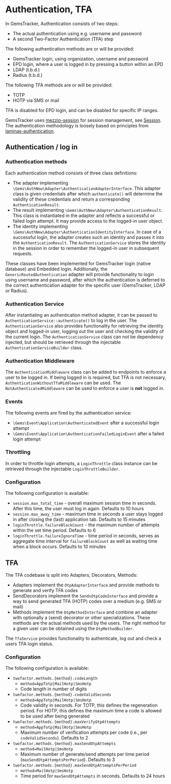 # Authentication, TFA

In GemsTracker, Authentication consists of two steps:
 - The actual authentication using e.g. username and password
 - A second Two-Factor Authentication (TFA) step

The following authentication methods are or will be provided:
 - GemsTracker login, using organization, username and password
 - EPD login, where a user is logged in by pressing a button within an EPD
 - LDAP (t.b.d.)
 - Radius (t.b.d.)

The following TFA methods are or will be provided:
 - TOTP
 - HOTP via SMS or mail

TFA is disabled for EPD login, and can be disabled for specific IP ranges.

GemsTracker uses [mezzio-session](https://docs.mezzio.dev/mezzio-session/) for session management, see [Session](Session.md).
The authentication methodology is loosely based on principles from [laminas-authentication](https://docs.laminas.dev/laminas-authentication).

## Authentication / log in

### Authentication methods
Each authentication method consists of three class definitions:
- The adapter implementing `\Gems\AuthNew\Adapter\AuthenticationAdapterInterface`. This adapter class is given credentials after which `authenticate()` will determine the validity of these credentials and return a corresponding `AuthenticationResult`.
- The result implementing `\Gems\AuthNew\Adapter\AuthenticationResult`. This class is instantiated in the adapter and reflects a successful or failed login attempt. It may provide access to the logged-in user object.
- The identity implementing `\Gems\AuthNew\Adapter\AuthenticationIdentityInterface`. In case of a successful login, the adapter creates such an identity and passes it into the `AuthenticationResult`. The `AuthenticationService` stores the identity in the session in order to remember the logged-in user in subsequent requests.

These classes have been implemented for GemsTracker login (native database) and Embedded login. Additionally, the `GenericRoutedAuthentication` adapter will provide functionality to login using username and password, after which the authentication is deferred to the correct authentication adapter for the specific user (GemsTracker, LDAP or Radius).

### Authentication Service
After instantiating an authentication method adapter, it can be passed to `AuthenticationService::authenticate()` to log in the user. The `AuthenticationService` also provides functionality for retrieving the identity object and logged-in user, logging out the user and checking the validity of the current login. The `AuthenticationService` class can not be dependency injected, but should be retrieved through the injectable `AuthenticationServiceBuilder` class.

### Authentication Middleware
The `AuthenticationMiddleware` class can be added to endpoints to enforce a user to be logged in. If being logged in is required, but TFA is not necessary, `AuthenticationWithoutTfaMiddleware` can be used. The `NotAuthenticatedMiddleware` can be used to enforce a user is **not** logged in.

### Events
The following events are fired by the authentication service:
- `\Gems\Event\Application\AuthenticatedEvent` after a successful login attempt
- `\Gems\Event\Application\AuthenticationFailedLoginEvent` after a failed login attempt

### Throttling
In order to throttle login attempts, a `LoginThrottle` class instance can be retrieved through the injectable `LoginThrottleBuilder`.

### Configuration
The following configuration is available:
- `session.max_total_time` - overall maximum session time in seconds. After this time, the user must log in again. Defaults to 10 hours
- `session.max_away_time` - maximum time in seconds a user stays logged in after closing the (last) application tab. Defaults to 15 minutes
- `loginThrottle.failureBlockCount` - the maximum number of attempts within the set time period. Defaults to 6
- `loginThrottle.failureIgnoreTime` - time period in seconds, serves as aggregate time interval for `failureBlockCount` as well as waiting time when a block occurs. Defaults to 10 minutes

## TFA

The TFA codebase is split into Adapters, Decorators, Methods:
- Adapters implement the `OtpAdapterInterface` and provide methods to generate and verify TFA codes
- SendDecorators implement the `SendsOtpCodeInterface` and provide a way to send generated TFA (HOTP) codes over a medium (e.g. SMS or mail)
- Methods implement the `OtpMethodInterface` and combine an adapter with optionally a (send) decorator or other specializations. These methods are the actual methods used by the users. The right method for a given user can be obtained using the `OtpMethodBuilder`.

The `TfaService` provides functionality to authenticate, log out and check a users TFA login status.

### Configuration
The following configuration is available:
- `twofactor.methods.{method}.codeLength`
    - `method=AppTotp|MailHotp|SmsHotp`
    - Code length in number of digits
- `twofactor.methods.{method}.codeValidSeconds`
    - `method=AppTotp|MailHotp|SmsHotp`
    - Code validity in seconds. For TOTP, this defines the regeneration period. For HOTP, this defines the maximum time a code is allowed to be used after being generated
- `twofactor.methods.{method}.maxVerifyOtpAttempts`
    - `method=AppTotp|MailHotp|SmsHotp`
    - Maximum number of verification attempts per code (i.e., per `codeValidSeconds`). Defaults to 2
- `twofactor.methods.{method}.maxSendOtpAttempts`
    - `method=MailHotp|SmsHotp`
    - Maximum number of generate/send attempts per time period (`maxSendOtpAttemptsPerPeriod`). Defaults to 3
- `twofactor.methods.{method}.maxSendOtpAttemptsPerPeriod`
    - `method=MailHotp|SmsHotp`
    - Time period for `maxSendOtpAttempts` in seconds. Defaults to 24 hours
